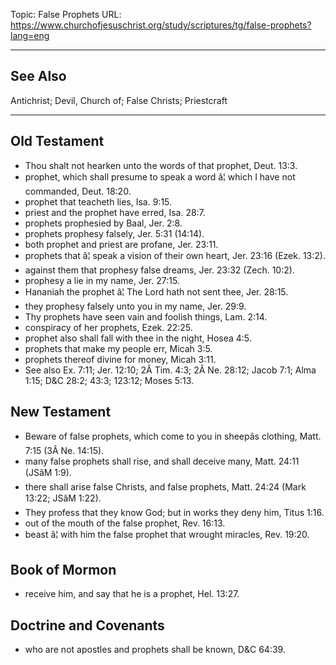 Topic: False Prophets
URL: https://www.churchofjesuschrist.org/study/scriptures/tg/false-prophets?lang=eng

---

## See Also

Antichrist; Devil, Church of; False Christs; Priestcraft

---

## Old Testament

- Thou shalt not hearken unto the words of that prophet, Deut. 13:3.
- prophet, which shall presume to speak a word â¦ which I have not commanded, Deut. 18:20.
- prophet that teacheth lies, Isa. 9:15.
- priest and the prophet have erred, Isa. 28:7.
- prophets prophesied by Baal, Jer. 2:8.
- prophets prophesy falsely, Jer. 5:31 (14:14).
- both prophet and priest are profane, Jer. 23:11.
- prophets that â¦ speak a vision of their own heart, Jer. 23:16 (Ezek. 13:2).
- against them that prophesy false dreams, Jer. 23:32 (Zech. 10:2).
- prophesy a lie in my name, Jer. 27:15.
- Hananiah the prophet â¦ The Lord hath not sent thee, Jer. 28:15.
- they prophesy falsely unto you in my name, Jer. 29:9.
- Thy prophets have seen vain and foolish things, Lam. 2:14.
- conspiracy of her prophets, Ezek. 22:25.
- prophet also shall fall with thee in the night, Hosea 4:5.
- prophets that make my people err, Micah 3:5.
- prophets thereof divine for money, Micah 3:11.
- See also Ex. 7:11; Jer. 12:10; 2Â Tim. 4:3; 2Â Ne. 28:12; Jacob 7:1; Alma 1:15; D&C 28:2; 43:3; 123:12; Moses 5:13.

## New Testament

- Beware of false prophets, which come to you in sheepâs clothing, Matt. 7:15 (3Â Ne. 14:15).
- many false prophets shall rise, and shall deceive many, Matt. 24:11 (JSâM 1:9).
- there shall arise false Christs, and false prophets, Matt. 24:24 (Mark 13:22; JSâM 1:22).
- They profess that they know God; but in works they deny him, Titus 1:16.
- out of the mouth of the false prophet, Rev. 16:13.
- beast â¦ with him the false prophet that wrought miracles, Rev. 19:20.

## Book of Mormon

- receive him, and say that he is a prophet, Hel. 13:27.

## Doctrine and Covenants

- who are not apostles and prophets shall be known, D&C 64:39.

